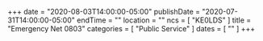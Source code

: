 +++
date = "2020-08-03T14:00:00-05:00"
publishDate = "2020-07-31T14:00:00-05:00"
endTime = ""
location = ""
ncs = [ "KE0LDS" ]
title = "Emergency Net 0803"
categories = [ "Public Service" ]
dates = [ "" ]
+++
